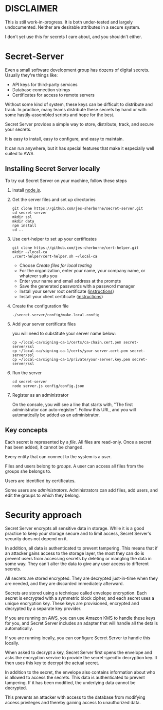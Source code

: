# DISCLAIMER

This is still work-in-progress. It is both under-tested and largely undocumented. Neither are desirable attributes in a secure system.

I don't yet use this for secrets I care about, and you shouldn't either. 

# Secret-Server

Even a small software development group has dozens of digital secrets. Usually they're things like:

* API keys for third-party services
* Database connection strings
* Certificates for access to remote servers

Without some kind of system, these keys can be difficult to distribute and track. In practice, many teams distribute these secrets by hand or with some hastily-assembled scripts and hope for the best.

Secret Server provides a simple way to store, distribute, track, and secure your secrets.

It is easy to install, easy to configure, and easy to maintain.

It can run anywhere, but it has special features that make it especially well suited to AWS.

## Installing Secret Server locally

To try out Secret Server on your machine, follow these steps

1. Install [node.js](https://nodejs.org/en/download/).
2. Get the server files and set up directories
    
    ```
    git clone https://github.com/jes-sherborne/secret-server.git
    cd secret-server
    mkdir ssl
    mkdir data
    npm install
    cd ..
    ```
    
3. Use cert-helper to set up your certificates
    
    ```
    git clone https://github.com/jes-sherborne/cert-helper.git
    mkdir ~/local-ca
    ./cert-helper/cert-helper.sh ~/local-ca
    ```

    * Choose _Create files for local testing_
    * For the organization, enter your name, your company name, or whatever suits you
    * Enter your name and email address at the prompts
    * Save the generated passwords with a password manager
    * Install your server root certificate ([instructions](https://github.com/jes-sherborne/cert-helper#trusting-your-root-certificate))
    * Install your client certificate ([instructions](https://github.com/jes-sherborne/cert-helper#working-with-client-certificates))
    
4. Create the configuration file
    
    ```
    ./secret-server/config/make-local-config
    ```

5. Add your server certificate files
    
    you will need to substitute your server name below:
    
    ```
    cp ~/local-ca/signing-ca-1/certs/ca-chain.cert.pem secret-server/ssl
    cp ~/local-ca/signing-ca-1/certs/your-server.cert.pem secret-server/ssl
    cp ~/local-ca/signing-ca-1/private/your-server.key.pem secret-server/ssl
    ```
    
6. Run the server

     ```
     cd secret-server
     node server.js config/config.json
     ```

7. Register as an administrator
   
   On the console, you will see a line that starts with, "The first administrator can auto-register". Follow this URL, and you will automatically be added as an administrator.
   
## Key concepts

Each secret is represented by a *file*. All files are read-only. Once a secret has been added, it cannot be changed.

Every entity that can connect to the system is a *user*.

Files and users belong to *groups*. A user can access all files from the groups she belongs to.

Users are identified by certificates.

Some users are *administrators*. Administrators can add files, add users, and edit the groups to which they belong.

# Security approach

Secret Server encrypts all sensitive data in storage. While it is a good practice to keep your storage secure and to limit access, Secret Server's security does not depend on it.

In addition, all data is authenticated to prevent tampering. This means that if an attacker gains access to the storage layer, the most they can do is prevent users from accessing secrets by deleting or mangling the data in some way. They can't alter the data to give any user access to different secrets.

All secrets are stored encrypted. They are decrypted just-in-time when they are needed, and they are discarded immediately afterward.

Secrets are stored using a technique called envelope encryption. Each secret is encrypted with a symmetric block cipher, and each secret uses a unique encryption key. These keys are provisioned, encrypted and decrypted by a separate key provider.

If you are running on AWS, you can use Amazon KMS to handle these keys for you, and Secret Server includes an adapter that will handle all the details automatically.

If you are running locally, you can configure Secret Server to handle this locally.

When asked to decrypt a key, Secret Server first opens the envelope and asks the encryption service to provide the secret-specific decryption key. It then uses this key to decrypt the actual secret.

In addition to the secret, the envelope also contains information about who is allowed to access the secrets. This data is authenticated to prevent tampering. If it has been modified, the underlying data cannot be decrypted.

This prevents an attacker with access to the database from modifying access privileges and thereby gaining access to unauthorized data. 